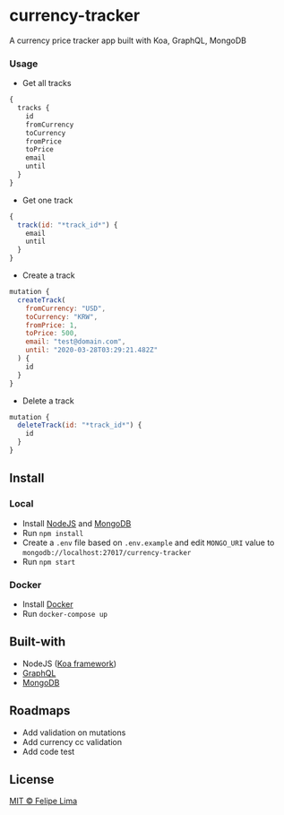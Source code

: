 # currency-tracker
A currency price tracker app built with Koa, GraphQL, MongoDB

### Usage
- Get all tracks
```js
{
  tracks {
    id
    fromCurrency
    toCurrency
    fromPrice
    toPrice
    email
    until
  }
}
```

- Get one track
```js
{
  track(id: "*track_id*") {
    email
    until
  }
}
```

- Create a track
```js
mutation {
  createTrack(
    fromCurrency: "USD", 
    toCurrency: "KRW", 
    fromPrice: 1, 
    toPrice: 500, 
    email: "test@domain.com", 
    until: "2020-03-28T03:29:21.482Z"
  ) {
    id
  }
}
```

- Delete a track
```js
mutation {
  deleteTrack(id: "*track_id*") {
    id
  }
}
```


## Install
### Local
- Install [NodeJS](https://nodejs.org/) and [MongoDB](https://www.mongodb.com/)
- Run `npm install`
- Create a `.env` file based on `.env.example` and edit `MONGO_URI` value to `mongodb://localhost:27017/currency-tracker`
- Run `npm start`

### Docker
- Install [Docker](https://www.docker.com/)
- Run `docker-compose up`

## Built-with

- NodeJS ([Koa framework](https://koajs.com/))
- [GraphQL](https://graphql.org/)
- [MongoDB](https://www.mongodb.com/)

## Roadmaps

- Add validation on mutations
- Add currency cc validation
- Add code test

## License

[MIT © Felipe Lima](./LICENSE)
